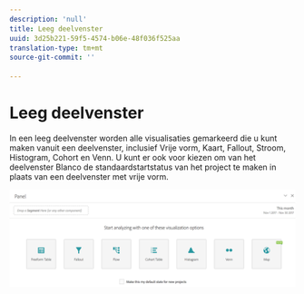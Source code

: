 ```yaml
---
description: 'null'
title: Leeg deelvenster
uuid: 3d25b221-59f5-4574-b06e-48f036f525aa
translation-type: tm+mt
source-git-commit: ''

---
```



# Leeg deelvenster

In een leeg deelvenster worden alle visualisaties gemarkeerd die u kunt maken vanuit een deelvenster, inclusief Vrije vorm, Kaart, Fallout, Stroom, Histogram, Cohort en Venn. U kunt er ook voor kiezen om van het deelvenster Blanco de standaardstartstatus van het project te maken in plaats van een deelvenster met vrije vorm.

![](assets/blank_panel.png)

